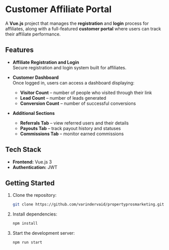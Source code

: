 

# Customer Affiliate Portal

A **Vue.js** project that manages the **registration** and **login** process for affiliates, along with a full-featured **customer portal** where users can track their affiliate performance.

## Features

- **Affiliate Registration and Login**  
  Secure registration and login system built for affiliates.

- **Customer Dashboard**  
  Once logged in, users can access a dashboard displaying:
  - **Visitor Count** – number of people who visited through their link
  - **Lead Count** – number of leads generated
  - **Conversion Count** – number of successful conversions
  
- **Additional Sections**
  - **Referrals Tab** – view referred users and their details
  - **Payouts Tab** – track payout history and statuses
  - **Commissions Tab** – monitor earned commissions

## Tech Stack

- **Frontend:** Vue.js 3
- **Authentication:** JWT

## Getting Started

1. Clone the repository:
   ```bash
   git clone https://github.com/varindervaid/propertyprosmarketing.git
   ```

2. Install dependencies:
   ```bash
   npm install
   ```

3. Start the development server:
   ```bash
   npm run start
   ```
